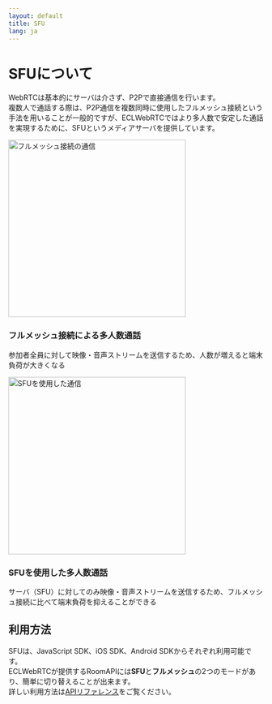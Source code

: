 ```yaml
---
layout: default
title: SFU
lang: ja
---
```


# SFUについて

WebRTCは基本的にサーバは介さず、P2Pで直接通信を行います。  
複数人で通話する際は、P2P通信を複数同時に使用したフルメッシュ接続という手法を用いることが一般的ですが、ECLWebRTCではより多人数で安定した通話を実現するために、SFUというメディアサーバを提供しています。


<div class="row">
    <div class="col-sm-6">
        <div class="card">
            <img src='{{ site.rootdir[page.lang] }}images/fullmesh.png' id='fullmesh.png' width='350' alt='フルメッシュ接続の通信'>
            <div class="card-block">
                <h3 class="card-title">フルメッシュ接続による多人数通話</h3>
                <p class="card-text">参加者全員に対して映像・音声ストリームを送信するため、人数が増えると端末負荷が大きくなる</p>
            </div>
        </div>
    </div>
    <div class="col-sm-6">
        <div class="card">
            <img src='{{ site.rootdir[page.lang] }}images/sfu.png' id='sfu_img' width='350' alt='SFUを使用した通信'>
            <div class="card-block">
                <h3 class="card-title">SFUを使用した多人数通話</h3>
                <p class="card-text">サーバ（SFU）に対してのみ映像・音声ストリームを送信するため、フルメッシュ接続に比べて端末負荷を抑えることができる</p>
            </div>
        </div>
    </div>    
</div>


## 利用方法

SFUは、JavaScript SDK、iOS SDK、Android SDKからそれぞれ利用可能です。  
ECLWebRTCが提供するRoomAPIには<b>SFU</b>と<b>フルメッシュ</b>の2つのモードがあり、簡単に切り替えることが出来ます。  
詳しい利用方法は[APIリファレンス](./sfu.htmk)をご覧ください。


